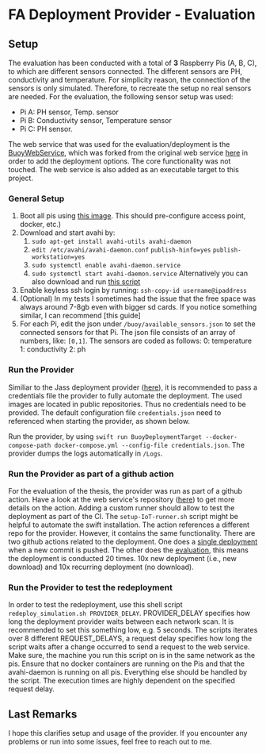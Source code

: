 <!--
# This source file is part of the FA2021 open source project
#
# SPDX-FileCopyrightText: 2019-2021 Paul Schmiedmayer and the project authors (see CONTRIBUTORS.md) <paul.schmiedmayer@tum.de>
#
# SPDX-License-Identifier: MIT
-->

# FA Deployment Provider - Evaluation

## Setup
The evaluation has been conducted with a total of **3** Raspberry Pis (A, B, C), to which are different sensors connected. The different sensors are PH, conductivity and temperature. For simplicity reason, the connection of the sensors is only simulated. Therefore, to recreate the setup no real sensors are needed. 
For the evaluation, the following sensor setup was used:

 - Pi A: PH sensor, Temp. sensor
 - Pi B: Conductivity sensor, Temperature sensor
 - Pi C: PH sensor.
 
 The web service that was used for the evaluation/deployment is the [BuoyWebService](https://github.com/Apodini/buoy-web-service), which was forked from the original web service [here](https://github.com/fa21-collaborative-drone-interactions/buoy-web-service) in order to add the deployment options. The core functionality was not touched. The web service is also added as an executable target to this project.

### General Setup

 1. Boot all pis using [this image](https://github.com/fa21-collaborative-drone-interactions/BuoyAP). This should pre-configure access point, docker, etc.)
 2. Download and start avahi by:
    1. `sudo apt-get install avahi-utils avahi-daemon`
    2. `edit /etc/avahi/avahi-daemon.conf`
         `publish-hinfo=yes`
         `publish-workstation=yes`
    3. `sudo systemctl enable avahi-daemon.service`
    4. `sudo systemctl start avahi-daemon.service`
    Alternatively you can also download and run [this script](https://github.com/Apodini/ApodiniIoTDeploymentProvider/blob/develop/scripts/setup-IoT.sh)
3. Enable keyless ssh login by running: 
    `ssh-copy-id username@ipaddress`
4. (Optional) In my tests I sometimes had the issue that the free space was always around 7-8gb even with bigger sd cards. If you notice something similar, I can recommend [this guide]
5. For each Pi, edit the json under `/buoy/available_sensors.json` to set the connected sensors for that Pi. The json file consists of an array of numbers, like: `[0,1]`. The sensors are coded as follows: 
    0: temperature
    1: conductivity
    2: ph
    
    
### Run the Provider

Similiar to the Jass deployment provider ([here](https://github.com/fa21-collaborative-drone-interactions/BuoyDeploymentProviderValidation)), it is recommended to pass a credentials file the provider to fully automate the deployment. The used images are located in public repositories. Thus no credentials need to be provided. The default configuration file `credentials.json` need to referenced when starting the provider, as shown below. 

Run the provider, by using `swift run BuoyDeploymentTarget --docker-compose-path docker-compose.yml --config-file credentials.json`. The provider dumps the logs automatically in `/Logs`.  

### Run the Provider as part of a github action

For the evaluation of the thesis, the provider was run as part of a github action. Have a look at the web service's repository ([here](https://github.com/Apodini/buoy-web-service)) to get more details on the action. Adding a custom runner should allow to test the deployment as part of the CI. The `setup-IoT-runner.sh` script might be helpful to automate the swift installation. The action references a different repo for the provider. However, it contains the same functionality. There are two github actions related to the deployment. One does a [single deployment](https://github.com/Apodini/buoy-web-service/blob/develop/.github/workflows/deploy.yml) when a new commit is pushed. The other does the [evaluation](https://github.com/Apodini/buoy-web-service/blob/develop/.github/workflows/evaluate_buoy.yml), this means the deployment is conducted 20 times. 10x new deployment (i.e., new download) and 10x recurring deployment (no download). 

### Run the Provider to test the redeployment 

In order to test the redeployment, use this shell script `redeploy_simulation.sh PROVIDER_DELAY`. PROVIDER_DELAY specifies how long the deployment provider waits between each network scan. It is recommended to set this something low, e.g. 5 seconds. The scripts iterates over 8 different REQUEST_DELAYS, a request delay specifies how long the script waits after a change occurred to send a request to the web service. Make sure, the machine you run this script on is in the same network as the pis. Ensure that no docker containers are running on the Pis and that the avahi-daemon is running on all pis. Everything else should be handled by the script. The execution times are highly dependent on the specified request delay. 

## Last Remarks
I hope this clarifies setup and usage of the provider. If you encounter any problems or run into some issues, feel free to reach out to me.
